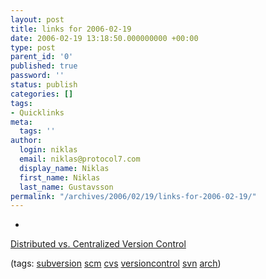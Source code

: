 ```yaml
---
layout: post
title: links for 2006-02-19
date: 2006-02-19 13:18:50.000000000 +00:00
type: post
parent_id: '0'
published: true
password: ''
status: publish
categories: []
tags:
- Quicklinks
meta:
  tags: ''
author:
  login: niklas
  email: niklas@protocol7.com
  display_name: Niklas
  first_name: Niklas
  last_name: Gustavsson
permalink: "/archives/2006/02/19/links-for-2006-02-19/"
---
```

- 
[Distributed vs. Centralized Version Control](http://blog.ianbicking.org/distributed-vs-centralized-scm.html)

(tags: [subversion](http://del.icio.us/protocol7/subversion) [scm](http://del.icio.us/protocol7/scm) [cvs](http://del.icio.us/protocol7/cvs) [versioncontrol](http://del.icio.us/protocol7/versioncontrol) [svn](http://del.icio.us/protocol7/svn) [arch](http://del.icio.us/protocol7/arch))
